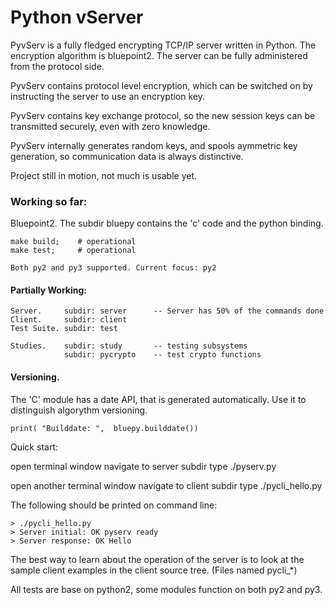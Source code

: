 #                                Python vServer

 PyvServ is a fully fledged encrypting TCP/IP server written in Python. The
encryption algorithm is bluepoint2. The server can be fully administered from
the protocol side.

 PyvServ contains protocol level encryption, which can be switched on by
instructing the server to use an encryption key.

 PyvServ contains key exchange protocol, so the new session keys
can be transmitted securely, even with zero knowledge.

 PyvServ internally generates random keys, and spools aymmetric key generation,
so communication data is always distinctive.

 Project still in motion, not much is usable yet.

### Working so far:

 Bluepoint2. The subdir bluepy contains the 'c' code and the python binding.

    make build;    # operational
    make test;     # operational

    Both py2 and py3 supported. Current focus: py2

#### Partially Working:

    Server.     subdir: server      -- Server has 50% of the commands done
    Client.     subdir: client
    Test Suite. subdir: test

    Studies.    subdir: study       -- testing subsystems
                subdir: pycrypto    -- test crypto functions

#### Versioning.

  The 'C' module has a date API, that is generated automatically. Use it to
distinguish algorythm versioning.

    print( "Builddate: ",  bluepy.builddate())

Quick start:

  open terminal window
  navigate to server subdir
  type ./pyserv.py

  open another terminal window
  navigate to client subdir
  type ./pycli_hello.py

The following should be printed on command line:

    > ./pycli_hello.py
    > Server initial: OK pyserv ready
    > Server response: OK Hello

 The best way to learn about the operation of the server is to look at the
sample client examples in the client source tree. (Files named pycli_*)

All tests are base on python2, some modules function on both py2 and py3.








